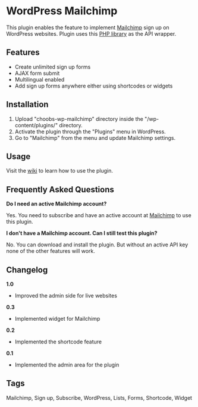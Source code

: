 # WordPress Mailchimp
This plugin enables the feature to implement [Mailchimp](https://www.mailchimp.com) sign up on WordPress websites. Plugin uses this [PHP library](https://bitbucket.org/mailchimp/mailchimp-api-php/overview) as the API wrapper.

## Features
* Create unlimited sign up forms
* AJAX form submit
* Multilingual enabled
* Add sign up forms anywhere either using shortcodes or widgets

## Installation
1. Upload "choobs-wp-mailchimp" directory inside the "/wp-content/plugins/" directory.
2. Activate the plugin through the "Plugins" menu in WordPress.
3. Go to "Mailchimp" from the menu and update Mailchimp settings.

## Usage
Visit the [wiki](https://github.com/choobs/choobs-wp-mailchimp/wiki) to learn how to use the plugin.

## Frequently Asked Questions
**Do I need an active Mailchimp account?**

Yes. You need to subscribe and have an active account at [Mailchimp](https://www.mailchimp.com) to use this plugin.

**I don't have a Mailchimp account. Can I still test this plugin?**

No. You can download and install the plugin. But without an active API key none of the other features will work.

## Changelog
**1.0**

* Improved the admin side for live websites

**0.3**

* Implemented widget for Mailchimp

**0.2**

* Implemented the shortcode feature

**0.1**

* Implemented the admin area for the plugin

## Tags
Mailchimp, Sign up, Subscribe, WordPress, Lists, Forms, Shortcode, Widget
